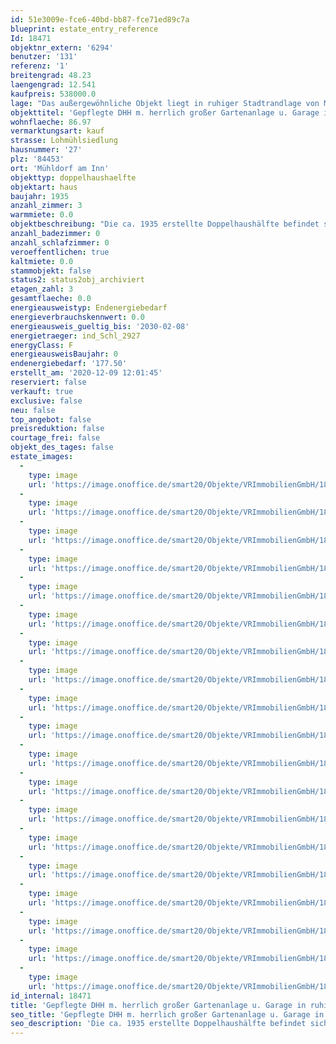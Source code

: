 ```yaml
---
id: 51e3009e-fce6-40bd-bb87-fce71ed89c7a
blueprint: estate_entry_reference
Id: 18471
objektnr_extern: '6294'
benutzer: '131'
referenz: '1'
breitengrad: 48.23
laengengrad: 12.541
kaufpreis: 538000.0
lage: "Das außergewöhnliche Objekt liegt in ruhiger Stadtrandlage von Mühldorf-Süd. Die Entfernung zur Stadtmitte beträgt ca. 1,5 km. Einkaufsmöglichkeiten und Kindergarten sind in Mühldorf-Süd vorhanden. Der Naherholungsbereich am Inn, Radl- und Spazierwege liegen vor der Haustüre.Die Kreisstadt Mühldorf a. Inn mit Ihren 20.000 Einwohnern (incl. Außenbereichen) liegt in der reizvollen Landschaft des nördlichen Alpenvorlandes zwischen München und Passau direkt am Inn. Die Stadt ist der Sitz aller Behörden im Landkreis mit Kindergärten, Grundschulen, Real- und Wirtschaftsschule sowie einem Gymnasium. Die schöne Altstadt mit ihren vielen Boutiquen und Lokalen lädt zum Wohlfühlen ein. Das Kulturangebot der Stadt reicht von Theater bis Kleinkunst, von Klassik bis Jazz und Rock/Pop oder Volksmusik, bis hin zu einem umfangreichen Angebot an Kinderveranstaltungen, Kino und Ausstellungen. \r\nDie zentrale Lage Mühldorfs ergibt sich aus dem Schnittpunkt der Hauptverkehrswege östlich von München, der A94/B12, der Staatsstraße 2092 und der B 299."
objekttitel: 'Gepflegte DHH m. herrlich großer Gartenanlage u. Garage in ruhiger, sehr begehrter Wohnlage'
wohnflaeche: 86.97
vermarktungsart: kauf
strasse: Lohmühlsiedlung
hausnummer: '27'
plz: '84453'
ort: 'Mühldorf am Inn'
objekttyp: doppelhaushaelfte
objektart: haus
baujahr: 1935
anzahl_zimmer: 3
warmmiete: 0.0
objektbeschreibung: "Die ca. 1935 erstellte Doppelhaushälfte befindet sich auf einem äußerst großzügigen Grundstück mit einer Größe von 995 m². Das sehr gepflegte und gemütliche Haus ist teilunterkellert und wurde die letzten Jahre laufend liebevoll renoviert. Die isolierverglasten Holzfenster stammen aus dem Jahr 1999, das Bad ist ca. 20 Jahr alt. Die Beheizung erfolgt über Elektrospeicheröfen (teilweise 2017 erneuert). Zusätzlich ist ein Kaminanschluss für einen Holzofen vorhanden. Die Elektroinstallation ist zeitgemäß. Die Gesamtstromkosten für Heizung und Hausstrom belaufen sich beim jetzigen Eigentümer auf mtl. EUR 210,--. \r\nIm Erdgeschoss befinden sich, Flur mit Garderobe, das Bad, ein separates WC und ein Vorraum für Waschmaschine und Trockner, die Wohnküche und das Wohnzimmer. Über eine Holztreppe gelangt man ins Dachgeschoss mit 2 Zimmern. Die beigefügte, vom Eigentümer erstellte Grundriss Skizze dient lediglich zur Orientierung und ist zur Maßentnahme nicht geeignet. Im Keller befindet sich ein Raum mit einer Größe von ca. 17 m². An der nordöstlichen Grundstücksgrenze liegt die Garage mit angrenzendem Geräteraum/Werkstatt und Freisitz.. Bei diesem Objekt bestünde auch die Möglichkeit eines Anbaues bzw. die Erweiterung des kleinen Häuschens. Ein besonderes Highlight ist der großzügige, wunderschön angelegte und nahezu uneinsehbare Garten. Neben Blumenbeeten, Sträuchern, und einigen Obstbäumen findet man auch einen kleinen Gartenteich, einen Zierbrunnen, einen Holz-/Geräteschuppen, sowie ein Holz-Gartenhäuschen.\r\n\r\nDas Objekt ist ab Frühjahr 2021 bzw. nach Vereinbarung beziehbar."
anzahl_badezimmer: 0
anzahl_schlafzimmer: 0
veroeffentlichen: true
kaltmiete: 0.0
stammobjekt: false
status2: status2obj_archiviert
etagen_zahl: 3
gesamtflaeche: 0.0
energieausweistyp: Endenergiebedarf
energieverbrauchskennwert: 0.0
energieausweis_gueltig_bis: '2030-02-08'
energietraeger: ind_Schl_2927
energyClass: F
energieausweisBaujahr: 0
endenergiebedarf: '177.50'
erstellt_am: '2020-12-09 12:01:45'
reserviert: false
verkauft: true
exclusive: false
neu: false
top_angebot: false
preisreduktion: false
courtage_frei: false
objekt_des_tages: false
estate_images:
  -
    type: image
    url: 'https://image.onoffice.de/smart20/Objekte/VRImmobilienGmbH/18471/6f26bec4-fabd-4244-81a0-d567d5eb5078.jpg'
  -
    type: image
    url: 'https://image.onoffice.de/smart20/Objekte/VRImmobilienGmbH/18471/ead6ec78-3d05-49ae-b8e1-486dba17023d.jpg'
  -
    type: image
    url: 'https://image.onoffice.de/smart20/Objekte/VRImmobilienGmbH/18471/da56eb56-783f-458b-a0be-9b40777ae12d.jpg'
  -
    type: image
    url: 'https://image.onoffice.de/smart20/Objekte/VRImmobilienGmbH/18471/4a553a14-4c1f-49df-8c1d-3b4bfc2ddbb4.jpg'
  -
    type: image
    url: 'https://image.onoffice.de/smart20/Objekte/VRImmobilienGmbH/18471/d4749e00-09fd-4cf6-b2d8-f3fd56081c9b.jpg'
  -
    type: image
    url: 'https://image.onoffice.de/smart20/Objekte/VRImmobilienGmbH/18471/1f6fd99f-5d05-423c-8a60-71422e1c5e8e.jpg'
  -
    type: image
    url: 'https://image.onoffice.de/smart20/Objekte/VRImmobilienGmbH/18471/eaccb683-86c1-436a-b318-66a091acd07d.jpg'
  -
    type: image
    url: 'https://image.onoffice.de/smart20/Objekte/VRImmobilienGmbH/18471/326633cf-3f2a-4119-81ea-bbc39a012a17.jpg'
  -
    type: image
    url: 'https://image.onoffice.de/smart20/Objekte/VRImmobilienGmbH/18471/143f4f1a-fd58-44c3-abbf-167bba85a85d.jpg'
  -
    type: image
    url: 'https://image.onoffice.de/smart20/Objekte/VRImmobilienGmbH/18471/5dbfee48-67ef-4ae2-8281-c0ef069f1df7.jpg'
  -
    type: image
    url: 'https://image.onoffice.de/smart20/Objekte/VRImmobilienGmbH/18471/1eb26066-d230-410f-92c5-a95330be76a6.jpg'
  -
    type: image
    url: 'https://image.onoffice.de/smart20/Objekte/VRImmobilienGmbH/18471/146237ed-aa08-489c-9c81-42c28e682f28.jpg'
  -
    type: image
    url: 'https://image.onoffice.de/smart20/Objekte/VRImmobilienGmbH/18471/10c547bd-05d2-4fa9-9dde-411f51d3d7a7.jpg'
  -
    type: image
    url: 'https://image.onoffice.de/smart20/Objekte/VRImmobilienGmbH/18471/881090a1-5ccf-45ce-8bb4-340ebed6b823.jpg'
  -
    type: image
    url: 'https://image.onoffice.de/smart20/Objekte/VRImmobilienGmbH/18471/77bdd7b0-fec3-4550-a9c6-558ef0057168.jpg'
  -
    type: image
    url: 'https://image.onoffice.de/smart20/Objekte/VRImmobilienGmbH/18471/8bd1d6fb-2a94-4bde-aa2b-65686e9ca423.jpg'
  -
    type: image
    url: 'https://image.onoffice.de/smart20/Objekte/VRImmobilienGmbH/18471/8b635b20-d9d3-4cfa-a1cb-8051c332d855.jpg'
  -
    type: image
    url: 'https://image.onoffice.de/smart20/Objekte/VRImmobilienGmbH/18471/199d4c43-ff1e-4ea3-a547-13696ac58a64.jpg'
  -
    type: image
    url: 'https://image.onoffice.de/smart20/Objekte/VRImmobilienGmbH/18471/57eb2e01-bc94-4c96-9bac-8b61323ef622.jpg'
id_internal: 18471
title: 'Gepflegte DHH m. herrlich großer Gartenanlage u. Garage in ruhiger, sehr begehrter Wohnlage'
seo_title: 'Gepflegte DHH m. herrlich großer Gartenanlage u. Garage in ruhiger, sehr begehrter Wohnlage'
seo_description: 'Die ca. 1935 erstellte Doppelhaushälfte befindet sich auf einem äußerst großzügigen Grundstück mit einer Größe von 995 m². Das sehr gepflegte und gemü'
---
```

